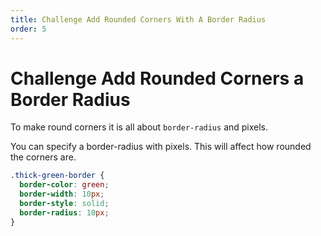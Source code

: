 ```yaml
---
title: Challenge Add Rounded Corners With A Border Radius
order: 5
---
```

# Challenge Add Rounded Corners a Border Radius

To make round corners it is all about `border-radius` and pixels.

You can specify a border-radius with pixels. This will affect how rounded the corners are.

```css
.thick-green-border {
  border-color: green;
  border-width: 10px;
  border-style: solid;
  border-radius: 10px;
}
```
